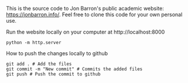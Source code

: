 This is the source code to Jon Barron's public academic website: https://jonbarron.info/. Feel free to clone this code for your own personal use.

Run the website locally on your computer at http://localhost:8000
```
python -m http.server
```

How to push the changes locally to github
```
git add . # Add the files
git commit -m "New commit" # Commits the added files
git push # Push the commit to github
```